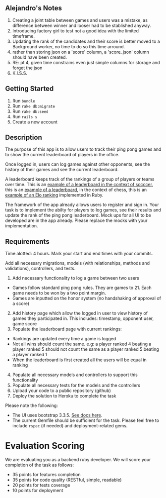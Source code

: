 ## Alejandro's Notes
1. Creating a joint table between games and users was a mistake, as difference between winner and looser had to be stablished anyway.
2. Introducing factory girl to test not a good idea with the limited timeframe.
3. Updating the rank of the candidates and their score is better moved to a Background worker, no time to do so this time arround.
4. rather than storing json on a 'score' column, a 'score_json' column should have been created.
5.  RE: pt 4, given time constrains even just simple columns for storage and forget the json
6.  K.I.S.S.

## Getting Started

1. Run `bundle`
2. Run `rake db:migrate`
3. Run `rake db:seed`
4. Run `rails s`
5. Create a new account

## Description

The purpose of this app is to allow users to track their ping pong games and to show the current leaderboard of players in the office.

Once logged in, users can log games against other opponents, see the history of their games and see the current leaderboard.

A leaderboard keeps track of the rankings of a group of players or teams over time.  This is an [example of a leaderboard in the context of socccer](http://www.fifa.com/fifa-world-ranking/ranking-table/men/), this is an [example of a leaderboard](https://ratings.fide.com/top.phtml?list=men), in the context of chess, this is an [example of an Elo ranking](https://github.com/rgho/elo.rb) implemented in Ruby.

The framework of the app already allows users to register and sign in. Your task is to implement the abilty for players to log games, see their results and update the rank of the ping pong leaderboard. Mock ups for all UI to be developed are in the app already.  Please replace the mocks with your implementation.

## Requirements

Time alotted: 4 hours. 
Mark your start and end times with your commits.

Add all necessary migrations, models (with relationships, methods and validations), controllers, and tests.

1. Add necessary functionality to log a game between two users
  * Games follow standard ping pong rules. They are games to 21.  Each game needs to be won by a two point margin.
  * Games are inputted on the honor system (no handshaking of approval of a score)
2. Add history page which allow the logged in user to view history of games they participated in. This includes: timestamp, opponent user, game score
3. Populate the leaderboard page with current rankings:
  * Rankings are updated every time a game is logged
  * Not all wins should count the same. e.g: a player ranked 4 beating a player ranked 5 should not count the same as a player ranked 5 beating a player ranked 1
  * When the leaderboard is first created all the users will be equal in ranking
4. Populate all necessary models and controllers to support this functionality
5. Populate all necessary tests for the models and the controllers
6. Upload your code to a public repository (github)
7. Deploy the solution to Heroku to complete the task

Please note the following:

* The UI uses bootstrap 3.3.5. [See docs here](http://getbootstrap.com/css/).
* The current Gemfile should be sufficient for the task. Please feel free to include `rspec` (if needed) and deployment-related gems.

# Evaluation Scoring

We are evaluating you as a backend ruby developer.  We will score your completion of the task as follows:

* 35 points for features completion
* 35 points for code quality (RESTful, simple, readable)
* 20 points for tests coverage
* 10 points for deployment
